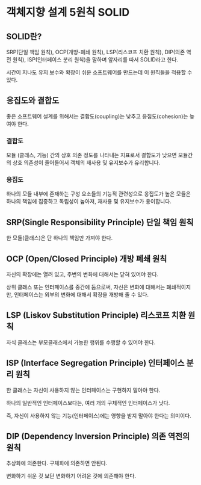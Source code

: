 # **객체지향 설계 5원칙 SOLID**

## **SOLID란?**

SRP(단일 책임 원칙), OCP(개방-폐쇄 원칙), LSP(리스코프 치환 원칙), DIP(의존 역전 원칙), ISP(인터페이스 분리 원칙)을 말하며 앞자리를 따서 SOLID라고 한다.

시간이 지나도 유지 보수와 확장이 쉬운 소프트웨어를 만드는데 이 원칙들을 적용할 수 있다.

## **응집도와 결합도**

좋은 소프트웨어 설계를 위해서는 결합도(coupling)는 낮추고 응집도(cohesion)는 높여야 한다.

### **결합도**

모듈 (클래스, 기능) 간의 상호 의존 정도를 나타내는 지표로서 결합도가 낮으면 모듈간의 상호 의존성이 줄어들어서 객체의 재사용 및 유지보수가 유리합니다.

### **응집도**

하나의 모듈 내부에 존재하는 구성 요소들의 기능적 관련성으로 응집도가 높은 모듈은 하나의 책임에 집중하고 독립성이 높아져, 재사용 및 유지보수가 용이합니다.

## **SRP(Single Responsibility Principle)** **단일 책임 원칙**

한 모듈(클래스)은 단 하나의 책임만 가져야 한다.

## **OCP (Open/Closed Principle) 개방 폐쇄 원칙**

자신의 확장에는 열려 있고, 주변의 변화에 대해서는 닫혀 있어야 한다.

상위 클래스 또는 인터페이스를 중간에 둠으로써, 자신은 변화에 대해서는 폐쇄적이지만, 인터페이스는 외부의 변화에 대해서 확장을 개방해 줄 수 있다.

## **LSP (Liskov Substitution Principle) 리스코프 치환 원칙**

자식 클래스는 부모클래스에서 가능한 행위를 수행할 수 있어야 한다.

## **ISP (Interface Segregation Principle) 인터페이스 분리 원칙**

한 클래스는 자신이 사용하지 않는 인터페이스는 구현하지 말아야 한다.

하나의 일반적인 인터페이스보다는, 여러 개의 구체적인 인터페이스가 낫다.

즉, 자신이 사용하지 않는 기능(인터페이스)에는 영향을 받지 말아야 한다는 의미이다.

## **DIP (Dependency Inversion Principle) 의존 역전의 원칙**

추상화에 의존한다. 구체화에 의존하면 안된다.

변화하기 쉬운 것 보단 변화하기 어려운 것에 의존해야 한다.
